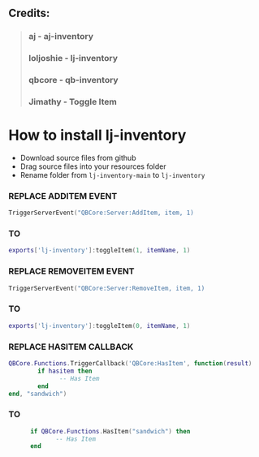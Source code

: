 ## Credits:
>### aj - aj-inventory
>### loljoshie - lj-inventory
>### qbcore - qb-inventory
>### Jimathy - Toggle Item

# How to install lj-inventory
* Download source files from github
* Drag source files into your resources folder
* Rename folder from `lj-inventory-main` to `lj-inventory`

### REPLACE ADDITEM EVENT
```lua
TriggerServerEvent("QBCore:Server:AddItem, item, 1)
```

### TO
```lua
exports['lj-inventory']:toggleItem(1, itemName, 1)
```

### REPLACE REMOVEITEM EVENT
```lua
TriggerServerEvent("QBCore:Server:RemoveItem, item, 1)
```

### TO
```lua
exports['lj-inventory']:toggleItem(0, itemName, 1)
```


### REPLACE HASITEM CALLBACK
```lua
QBCore.Functions.TriggerCallback('QBCore:HasItem', function(result)
        if hasitem then
              -- Has Item
        end
end, "sandwich")
```

### TO
```lua
      if QBCore.Functions.HasItem("sandwich") then
             -- Has Item
      end
```
